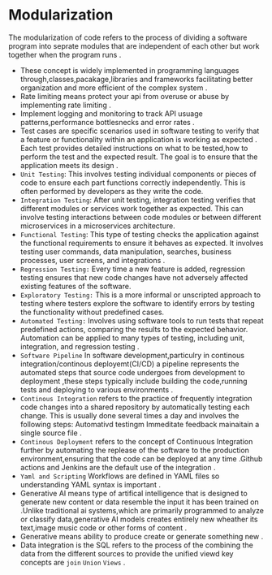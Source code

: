 # Modularization 
The modularization of code refers to the process of dividing a software program into seprate modules that are independent of each other but work together when the program runs .
- These concept is widely implemented in programming languages through,classes,pacakage,libraries and frameworks facilitating better organization and more efficient of the complex system .
- Rate limiting means protect your api from overuse or abuse by implementing rate limiting .
- Implement logging and monitoring to track API  usuage patterns,performance bottlesnecks and error rates .
- Test cases are specific scenarios used in software testing to verify that a feature or functionality within an application is working  as  expected . Each test provides detailed instructions on what to be tested,how to perform the test and the expected result. The goal is to ensure that the application meets its design .
- `Unit Testing`: This involves testing individual components or pieces of code to ensure each part functions correctly independently. This is often performed by developers as they write the code.
- `Integration Testing`: After unit testing, integration testing verifies that different modules or services work together as expected. This can involve testing interactions between code modules or between different microservices in a microservices architecture.
- `Functional Testing`: This type of testing checks the application against the functional requirements to ensure it behaves as expected. It involves testing user commands, data manipulation, searches, business processes, user screens, and integrations .
- `Regression Testing:` Every time a new feature is added, regression testing ensures that new code changes have not adversely affected existing features of the software.
- `Exploratory Testing:` This is a more informal or unscripted approach to testing where testers explore the software to identify errors by testing the functionality without predefined cases.
- `Automated Testing:` Involves using software tools to run tests that repeat predefined actions, comparing the results to the expected behavior. Automation can be applied to many types of testing, including unit, integration, and regression testing .
- `Software Pipeline` In software  development,particulry in continous integration/continous deployemt(CI/CD) a pipeline represents the automated steps  that source code undergoes from development to deployment ,these steps typically include building the code,running tests and deploying to various environments .
- `Continous Integration` refers to the practice of frequently integration code changes into a shared repository by automatically testing each change. This is usually done several times a day and involves the following steps: Automativd testingm Immeditate feedback mainaitain a single source file .
- `Continous Deployment` refers to the concept of Continuous Integration further by automating the replease of the software to the production environment,ensuring that the code can be deployed at any time .Github actions and Jenkins are the default use of the integration .
-  `Yaml and Scripting` Workflows are defined in YAML files so understanding YAML syntax is important .
- Generative AI means  type of artifical intelligence that is designed to generate new content or data resemble the input it has been trained on .Unlike traditional ai systems,which are primarily programmed to analyze or classify data,generative AI models creates entirely new wheather its text,image music code or other forms of content .
- Generative means ability to produce create or generate something new .
- Data integration is the SQL refers to the process of the combining the data from the different sources to provide the unified viewd key concepts are `join` `Union` `Views` .
